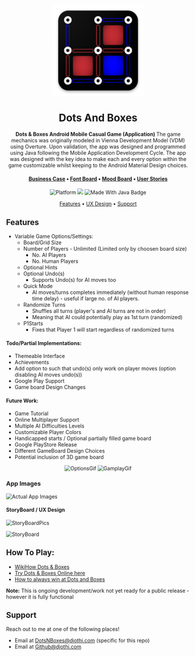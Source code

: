 
<p align="center">  
	<img src="app/src/main/res/drawable/logo.png" width="250" alt="Dots&BoxesLogo"/>
</p>

<p align="center"> 
	<h1 align="center"> Dots And Boxes </h1>  
</p>



<div align="center">
	<span align="center"> <b> Dots & Boxes Android Mobile Casual Game (Application) </b> </span>
	The game mechanics was originally modeled in Vienna Development Model (VDM) using Overture. Upon validation, the app was designed and programmed using Java following the Mobile Application Development Cycle. The app was designed with the key idea to make each and every option within the game customizable whilst keeping to the Android Material Design choices.
</div>


<div align="center">
	<h4>
		<a href="/PDFs/Business Case.pdf">Business Case</a> <span> • </span>
		<a href="/PDFs/Font Board.pdf">Font Board</a> <span>•</span>
		<a href="/PDFs/Mood Board.pdf">Mood Board</a> <span>•</span>
		<a href="/PDFs/User Stories.pdf">User Stories</a>
	</h4>
</div>


<p align="center">
	<img src="https://img.shields.io/badge/platform-Android-1f425f.svg" alt="Platform" /> 
	<img src="https://img.shields.io/badge/status-in development-yellow" />
	<img src="https://img.shields.io/badge/Made%20with-Java-red.svg" alt="Made With Java Badge" />
</p>

<p align="center">
  <a href="#features">Features</a> •
  <a href=#storyboard--ux-design>UX Design</a> •
  <a href="#support">Support</a>

</p>

## Features
- Variable Game Options/Settings:
	- Board/Grid Size
	- Number of Players - Unlimited (Limited only by choosen board size)
		- No. AI Players
		- No. Human Players
	- Optional Hints
	- Optional Undo(s)
		- Supports Undo(s) for AI moves too
	- Quick Mode
		- AI moves/turns completes immediately (without human response time delay) - useful if large no. of AI players.
	- Randomize Turns
		- Shuffles all turns (player's and AI turns are not in order)
		- Meaning that AI could potentially play as 1st turn (randomized)
	- P1Starts
		- Fixes that Player 1 will start regardless of randomized turns

#### Todo/Partial Implementations:
- Themeable Interface
- Achievements
- Add option to such that undo(s) only work on player moves (option disabling AI moves undo(s))
- Google Play Support
- Game board Design Changes

#### Future Work:
- Game Tutorial
- Online Multiplayer Support
- Multiple AI Difficulties Levels
- Customizable Player Colors
- Handicapped starts / Optional partially filled game board
- Google PlayStore Release
- Different GameBoard Design Choices
- Potential inclusion of 3D game board


<p align="center">  
	<img src="https://i.imgur.com/Hse2VUB.gif" width="325" alt="OptionsGif"/>
	<img src="https://i.imgur.com/Og0L2As.gif" width="325" alt="GamplayGif"/>
</p>


### App Images
![Actual App Images](https://i.imgur.com/hbX052c.png)



#### StoryBoard / UX Design

![StoryBoardPics](https://i.imgur.com/XKOlESw.png)



![StoryBoard](https://i.imgur.com/gnPvLpF.jpg)


[//]: # (<img src="https://i.imgur.com/gnPvLpF.jpg" height="600" style="horizontal-align:middle">)



## How To Play:
- [WikiHow Dots & Boxes](https://www.wikihow.com/Play-Dots-and-Boxes)
- [Try Dots & Boxes Online here](http://www.papg.com/show?1TMU)
- [How to always win at Dots and Boxes](https://www.youtube.com/watch?v=KboGyIilP6k)

**Note:** This is ongoing development/work not yet ready for a public release - however it is fully functional



## Support

Reach out to me at one of the following places!

- Email at DotsNBoxes@djothi.com (specific for this repo)
- Email at Github@djothi.com


